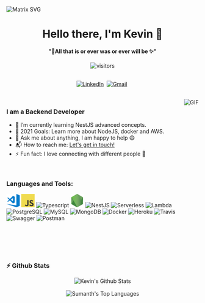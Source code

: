 ![Matrix SVG](https://raw.githubusercontent.com/rodrigograca31/rodrigograca31/master/matrix.svg)

<p>
  <h1 align="center"><b>Hello there, I'm Kevin 👋</b></h1>
</p>

<p>
  <h4 align="center"><b>"🚀All that is or ever was or ever will be ✨"</b></h4>
</p>

<p align="center">
    <img align="center" alt="visitors" src="https://gpvc.arturio.dev/KevinARE29" />
</p>

<p align="center">
<br>
<a href="https://www.linkedin.com/in/kevinare29/"><img src="https://img.shields.io/badge/linkedin-%230077B5.svg?&style=for-the-badge&logo=linkedin&logoColor=white" alt="LinkedIn" /></a>&nbsp;
<a href="mailto:kevinare295@gmail.com?subject=Hi%20Kevin"><img src="https://img.shields.io/badge/gmail-%23D14836.svg?&style=for-the-badge&logo=gmail&logoColor=white" alt="Gmail"/></a>&nbsp;
</p>

<br>

<img align="right" height="270px" alt="GIF" src="https://i.pinimg.com/originals/e4/26/70/e426702edf874b181aced1e2fa5c6cde.gif" />

### I am a Backend Developer

- 🌱 I’m currently learning NestJS advanced concepts.
- 🥅 2021 Goals: Learn more about NodeJS, docker and AWS.
- 💬 Ask me about anything, I am happy to help :smile:
- 📬 How to reach me: [Let's get in touch!](https://www.linkedin.com/in/kevinare29/)
- ⚡ Fun fact: I love connecting with different people :raised_hands:

<br>

### Languages and Tools:

<p align="left>
<img alt="Git" width="35px" src="https://git-scm.com/images/logos/downloads/Git-Icon-1788C.png" />
<img alt="Visual Studio Code" width="35px" src="https://raw.githubusercontent.com/github/explore/80688e429a7d4ef2fca1e82350fe8e3517d3494d/topics/visual-studio-code/visual-studio-code.png" />
<img alt="JavaScript" width="35px" src="https://raw.githubusercontent.com/github/explore/80688e429a7d4ef2fca1e82350fe8e3517d3494d/topics/javascript/javascript.png" />
<img alt="Typescript" width="35px" src="https://upload.wikimedia.org/wikipedia/commons/thumb/4/4c/Typescript_logo_2020.svg/1200px-Typescript_logo_2020.svg.png" />
<img alt="Node.js" width="35px" src="https://raw.githubusercontent.com/github/explore/80688e429a7d4ef2fca1e82350fe8e3517d3494d/topics/nodejs/nodejs.png" />
<img  alt="NestJS" width="35px" src="https://d33wubrfki0l68.cloudfront.net/e937e774cbbe23635999615ad5d7732decad182a/26072/logo-small.ede75a6b.svg" />
<img  alt="Serverless" width="35px" src="https://res.cloudinary.com/practicaldev/image/fetch/s--ipV6F4tM--/c_limit%2Cf_auto%2Cfl_progressive%2Cq_auto%2Cw_880/https://raw.githubusercontent.com/serverless/assets/master/Icon/Framework/PNG/Serverless_Framework-icon01.png" />
<img  alt="Lambda" width="35px" src="https://upload.wikimedia.org/wikipedia/commons/thumb/8/8f/Orange_lambda.svg/980px-Orange_lambda.svg.png" />
<img  alt="PostgreSQL" width="35px" src="https://upload.wikimedia.org/wikipedia/commons/thumb/2/29/Postgresql_elephant.svg/1200px-Postgresql_elephant.svg.png" />
<img  alt="MySQL" width="35px" src="https://pngimg.com/uploads/mysql/mysql_PNG23.png" />
<img  alt="MongoDB" width="35px" src="https://miro.medium.com/max/276/1*NRCOyVBY6Jiqr4Q9A1zoaQ.png" />
<img  alt="Docker" width="35px" src="https://seeklogo.com/images/D/docker-logo-CF97D0124B-seeklogo.com.png" />
<img  alt="Heroku" width="35px" src="https://cdn.iconscout.com/icon/free/png-512/heroku-5-569467.png" />
<img  alt="Travis" width="35px" src="https://seeklogo.com/images/T/travis-ci-logo-736FC36EC9-seeklogo.com.png" />
<img  alt="Swagger" width="35px" src="https://upload.wikimedia.org/wikipedia/commons/a/ab/Swagger-logo.png" />
<img alt="Postman" width="35px" src="https://iconape.com/wp-content/png_logo_vector/postman.png" />
</p>
<br>
<br>
<br>
<br>

### ⚡️ Github Stats

<p align="center">
<img src="https://github-readme-stats.sumanth-talluri.vercel.app/api?username=KevinARE29&show_icons=true&title_color=fff&icon_color=79ff97&text_color=efefef&bg_color=24292e" alt="Kevin's Github Stats" width="60%">
</p>
<p align="center">  
<img align="center" src="https://github-readme-stats.sumanth-talluri.vercel.app/api/top-langs/?username=KevinARE29&show_icons=true&hide_border=true&theme=radical" width="37%" alt="Sumanth's Top Languages">
</p>
<br>
